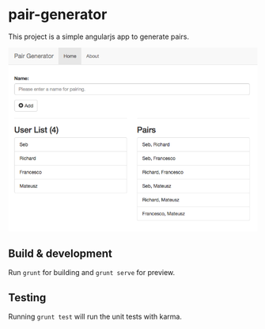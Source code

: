 # pair-generator

This project is a simple angularjs app to generate pairs.

![Screenshot of front-end](screenshot.png)

## Build & development

Run `grunt` for building and `grunt serve` for preview.

## Testing

Running `grunt test` will run the unit tests with karma.
